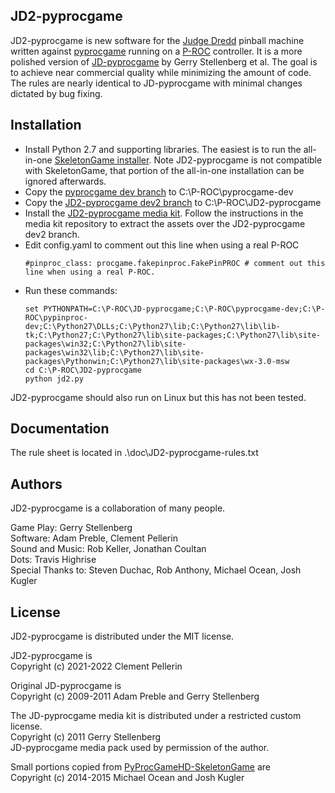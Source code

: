 ## JD2-pyprocgame

JD2-pyprocgame is new software for the [Judge Dredd](https://www.ipdb.org/machine.cgi?id=1322) pinball machine written against [pyprocgame](http://pyprocgame.pindev.org/) running on a [P-ROC](https://www.multimorphic.com/store/circuit-boards/p-roc/) controller. It is a more polished version of [JD-pyprocgame](https://github.com/preble/JD-pyprocgame) by Gerry Stellenberg et al. The goal is to achieve near commercial quality while minimizing the amount of code. The rules are nearly identical to JD-pyprocgame with minimal changes dictated by bug fixing.

## Installation

- Install Python 2.7 and supporting libraries. The easiest is to run the all-in-one [SkeletonGame installer](http://skeletongame.com/step-1-installation-and-testing-the-install-windows/). Note JD2-pyprocgame is not compatible with SkeletonGame, that portion of the all-in-one installation can be ignored afterwards.  
- Copy the [pyprocgame dev branch](https://github.com/preble/pyprocgame/tree/dev) to C:\P-ROC\pyprocgame-dev  
- Copy the [JD2-pyprocgame dev2 branch](https://github.com/clempo2/JD2-pyprocgame/tree/dev2) to C:\P-ROC\JD2-pyprocgame  
- Install the [JD2-pyprocgame media kit](https://github.com/clempo2/JD2-pyprocgame-media). Follow the instructions in the media kit repository to extract the assets over the JD2-pyprocgame dev2 branch.  
- Edit config.yaml to comment out this line when using a real P-ROC
    ```
    #pinproc_class: procgame.fakepinproc.FakePinPROC # comment out this line when using a real P-ROC.
    ```
- Run these commands:
    ```
    set PYTHONPATH=C:\P-ROC\JD-pyprocgame;C:\P-ROC\pyprocgame-dev;C:\P-ROC\pypinproc-dev;C:\Python27\DLLs;C:\Python27\lib;C:\Python27\lib\lib-tk;C:\Python27;C:\Python27\lib\site-packages;C:\Python27\lib\site-packages\win32;C:\Python27\lib\site-packages\win32\lib;C:\Python27\lib\site-packages\Pythonwin;C:\Python27\lib\site-packages\wx-3.0-msw  
    cd C:\P-ROC\JD2-pyprocgame    
    python jd2.py
    ```

JD2-pyprocgame should also run on Linux but this has not been tested.

## Documentation

The rule sheet is located in .\doc\JD2-pyprocgame-rules.txt

## Authors

JD2-pyprocgame is a collaboration of many people.

Game Play: Gerry Stellenberg  
Software: Adam Preble, Clement Pellerin  
Sound and Music: Rob Keller, Jonathan Coultan  
Dots: Travis Highrise  
Special Thanks to: Steven Duchac, Rob Anthony, Michael Ocean, Josh Kugler

## License

JD2-pyprocgame is distributed under the MIT license.

JD2-pyprocgame is  
Copyright (c) 2021-2022 Clement Pellerin

Original JD-pyprocgame is  
Copyright (c) 2009-2011 Adam Preble and Gerry Stellenberg

The JD-pyprocgame media kit is distributed under a restricted custom license.  
Copyright (c) 2011 Gerry Stellenberg  
JD-pyprocgame media pack used by permission of the author.

Small portions copied from [PyProcGameHD-SkeletonGame](https://github.com/mjocean/PyProcGameHD-SkeletonGame) are  
Copyright (c) 2014-2015 Michael Ocean and Josh Kugler
